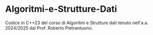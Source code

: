 # Algoritmi-e-Strutture-Dati
Codice in C++23 del corso di Algoritmi e Strutture dati tenuto nell'a.a. 2024/2025 dal Prof. Roberto Pietrantuono.
